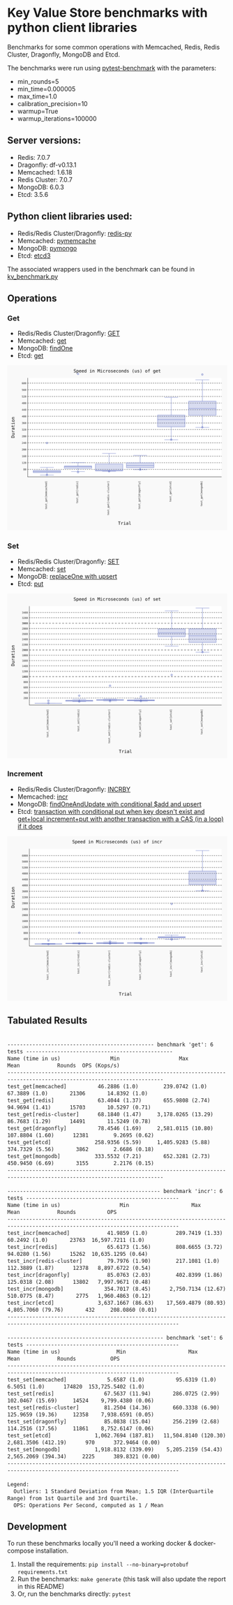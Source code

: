 # Key Value Store benchmarks with python client libraries

Benchmarks for some common operations with Memcached, Redis, Redis Cluster, Dragonfly, MongoDB and Etcd.

The benchmarks were run using [pytest-benchmark](https://pytest-benchmark.readthedocs.io/en/latest/) with the parameters:
- min_rounds=5
- min_time=0.000005
- max_time=1.0
- calibration_precision=10
- warmup=True
- warmup_iterations=100000

## Server versions:
- Redis: 7.0.7
- Dragonfly: df-v0.13.1
- Memcached: 1.6.18
- Redis Cluster: 7.0.7
- MongoDB: 6.0.3
- Etcd: 3.5.6


## Python client libraries used:
- Redis/Redis Cluster/Dragonfly: [redis-py](https://github.com/redis/redis-py)
- Memcached: [pymemcache](https://github.com/pinterest/pymemcache)
- MongoDB: [pymongo](https://github.com/mongodb/mongo-python-driver)
- Etcd: [etcd3](https://github.com/kragniz/python-etcd3)

The associated wrappers used in the benchmark can be found in [kv_benchmark.py](./kv_benchmark.py)

## Operations

### Get
- Redis/Redis Cluster/Dragonfly: [GET](https://redis.io/commands/get/)
- Memcached: [get](https://github.com/memcached/memcached/wiki/Commands#get)
- MongoDB: [findOne](https://www.mongodb.com/docs/manual/reference/method/db.collection.findOne/)
- Etcd: [get](https://python-etcd3.readthedocs.io/en/latest/usage.html#etcd3.Etcd3Client.get)

![get](./results/benchmark-get.svg)

### Set
- Redis/Redis Cluster/Dragonfly: [SET](https://redis.io/commands/set/)
- Memcached: [set](https://github.com/memcached/memcached/wiki/Commands#set)
- MongoDB: [replaceOne with upsert](https://www.mongodb.com/docs/manual/reference/method/db.collection.replaceOne/)
- Etcd: [put](https://python-etcd3.readthedocs.io/en/latest/usage.html#etcd3.Etcd3Client.put)

![set](./results/benchmark-set.svg)

### Increment
- Redis/Redis Cluster/Dragonfly: [INCRBY](https://redis.io/commands/incrby/)
- Memcached: [incr](https://github.com/memcached/memcached/wiki/Commands#incrdecr)
- MongoDB: [findOneAndUpdate with conditional $add and upsert](https://www.mongodb.com/docs/manual/reference/method/db.collection.findOneAndUpdate/)
- Etcd: [transaction with conditional put when key doesn't exist and get+local increment+put with another transaction with a CAS (in a loop) if it does](https://python-etcd3.readthedocs.io/en/latest/usage.html#etcd3.Etcd3Client.transactionhttps://python-etcd3.readthedocs.io/en/latest/usage.html#etcd3.Etcd3Client.transactionhttps://python-etcd3.readthedocs.io/en/latest/usage.html#etcd3.Etcd3Client.transactionhttps://python-etcd3.readthedocs.io/en/latest/usage.html#etcd3.Etcd3Client.transactionhttps://python-etcd3.readthedocs.io/en/latest/usage.html#etcd3.Etcd3Client.transactionhttps://python-etcd3.readthedocs.io/en/latest/usage.html#etcd3.Etcd3Client.transactionhttps://python-etcd3.readthedocs.io/en/latest/usage.html#etcd3.Etcd3Client.transactionhttps://python-etcd3.readthedocs.io/en/latest/usage.html#etcd3.Etcd3Client.transactionhttps://python-etcd3.readthedocs.io/en/latest/usage.html#etcd3.Etcd3Client.transaction)

![incr](./results/benchmark-incr.svg)

## Tabulated Results

```

----------------------------------------------- benchmark 'get': 6 tests -----------------------------------------------
Name (time in us)                Min                   Max                Mean            Rounds  OPS (Kops/s)
------------------------------------------------------------------------------------------------------------------------
test_get[memcached]          46.2886 (1.0)        239.0742 (1.0)       67.3889 (1.0)       21306       14.8392 (1.0)
test_get[redis]              63.4044 (1.37)       655.9808 (2.74)      94.9694 (1.41)      15703       10.5297 (0.71)
test_get[redis-cluster]      68.1840 (1.47)     3,178.0265 (13.29)     86.7683 (1.29)      14491       11.5249 (0.78)
test_get[dragonfly]          78.4546 (1.69)     2,581.0115 (10.80)    107.8804 (1.60)      12381        9.2695 (0.62)
test_get[etcd]              258.9356 (5.59)     1,405.9283 (5.88)     374.7329 (5.56)       3862        2.6686 (0.18)
test_get[mongodb]           333.5532 (7.21)       652.3281 (2.73)     450.9450 (6.69)       3155        2.2176 (0.15)
------------------------------------------------------------------------------------------------------------------------

------------------------------------------------- benchmark 'incr': 6 tests -------------------------------------------------
Name (time in us)                   Min                    Max                  Mean            Rounds          OPS
-----------------------------------------------------------------------------------------------------------------------------
test_incr[memcached]            41.9859 (1.0)         289.7419 (1.33)        60.2492 (1.0)       23763  16,597.7211 (1.0)
test_incr[redis]                65.6173 (1.56)        808.6655 (3.72)        94.0280 (1.56)      15262  10,635.1295 (0.64)
test_incr[redis-cluster]        79.7976 (1.90)        217.1081 (1.0)        112.3889 (1.87)      12378   8,897.6722 (0.54)
test_incr[dragonfly]            85.0763 (2.03)        402.8399 (1.86)       125.0318 (2.08)      13802   7,997.9671 (0.48)
test_incr[mongodb]             354.7017 (8.45)      2,750.7134 (12.67)      510.0775 (8.47)       2775   1,960.4863 (0.12)
test_incr[etcd]              3,637.1667 (86.63)    17,569.4879 (80.93)    4,805.7060 (79.76)       432     208.0860 (0.01)
-----------------------------------------------------------------------------------------------------------------------------

-------------------------------------------------- benchmark 'set': 6 tests -------------------------------------------------
Name (time in us)                  Min                    Max                  Mean            Rounds           OPS
-----------------------------------------------------------------------------------------------------------------------------
test_set[memcached]             5.6587 (1.0)          95.6319 (1.0)          6.5051 (1.0)      174820  153,725.5402 (1.0)
test_set[redis]                67.5637 (11.94)       286.0725 (2.99)       102.0467 (15.69)     14524    9,799.4380 (0.06)
test_set[redis-cluster]        81.2504 (14.36)       660.3338 (6.90)       125.9659 (19.36)     12358    7,938.6591 (0.05)
test_set[dragonfly]            85.0838 (15.04)       256.2199 (2.68)       114.2516 (17.56)     11861    8,752.6147 (0.06)
test_set[etcd]              1,062.7694 (187.81)   11,504.8140 (120.30)   2,681.3506 (412.19)      970      372.9464 (0.00)
test_set[mongodb]           1,918.8132 (339.09)    5,205.2159 (54.43)    2,565.2069 (394.34)     2225      389.8321 (0.00)
-----------------------------------------------------------------------------------------------------------------------------

Legend:
  Outliers: 1 Standard Deviation from Mean; 1.5 IQR (InterQuartile Range) from 1st Quartile and 3rd Quartile.
  OPS: Operations Per Second, computed as 1 / Mean

```


## Development

To run these benchmarks locally you'll need a working docker & docker-compose installation.

1. Install the requirements: `pip install --no-binary=protobuf requirements.txt`
2. Run the benchmarks: `make generate` (this task will also update the report in this README)
3. Or, run the benchmarks directly: `pytest`
